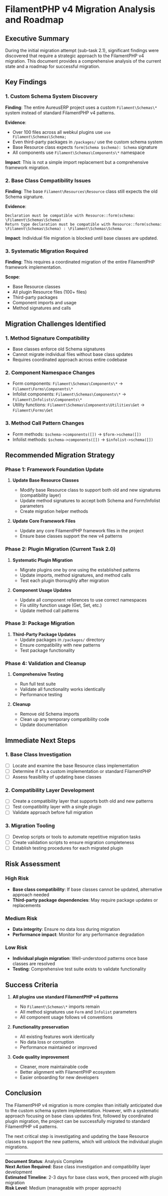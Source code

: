 # FilamentPHP v4 Migration Analysis and Roadmap

## Executive Summary

During the initial migration attempt (sub-task 2.1), significant findings were discovered that require a strategic approach to the FilamentPHP v4 migration. This document provides a comprehensive analysis of the current state and a roadmap for successful migration.

## Key Findings

### 1. Custom Schema System Discovery

**Finding**: The entire AureusERP project uses a custom `Filament\Schemas\*` system instead of standard FilamentPHP v4 patterns.

**Evidence**:
- Over 100 files across all webkul plugins use `use Filament\Schemas\Schema;`
- Even third-party packages in `/packages/` use the custom schema system
- Base Resource class expects `form(Schema $schema): Schema` signature
- All components use `Filament\Schemas\Components\*` namespace

**Impact**: This is not a simple import replacement but a comprehensive framework migration.

### 2. Base Class Compatibility Issues

**Finding**: The base `Filament\Resources\Resource` class still expects the old Schema signature.

**Evidence**:
```
Declaration must be compatible with Resource::form(schema: \Filament\Schemas\Schema)
Return type declaration must be compatible with Resource::form(schema: \Filament\Schemas\Schema) : \Filament\Schemas\Schema
```

**Impact**: Individual file migration is blocked until base classes are updated.

### 3. Systematic Migration Required

**Finding**: This requires a coordinated migration of the entire FilamentPHP framework implementation.

**Scope**:
- Base Resource classes
- All plugin Resource files (100+ files)
- Third-party packages
- Component imports and usage
- Method signatures and calls

## Migration Challenges Identified

### 1. Method Signature Compatibility
- Base classes enforce old Schema signatures
- Cannot migrate individual files without base class updates
- Requires coordinated approach across entire codebase

### 2. Component Namespace Changes
- Form components: `Filament\Schemas\Components\*` → `Filament\Forms\Components\*`
- Infolist components: `Filament\Schemas\Components\*` → `Filament\Infolists\Components\*`
- Utility functions: `Filament\Schemas\Components\Utilities\Get` → `Filament\Forms\Get`

### 3. Method Call Pattern Changes
- Form methods: `$schema->components([])` → `$form->schema([])`
- Infolist methods: `$schema->components([])` → `$infolist->schema([])`

## Recommended Migration Strategy

### Phase 1: Framework Foundation Update
1. **Update Base Resource Classes**
   - Modify base Resource class to support both old and new signatures (compatibility layer)
   - Update method signatures to accept both Schema and Form/Infolist parameters
   - Create migration helper methods

2. **Update Core Framework Files**
   - Update any core FilamentPHP framework files in the project
   - Ensure base classes support the new v4 patterns

### Phase 2: Plugin Migration (Current Task 2.0)
1. **Systematic Plugin Migration**
   - Migrate plugins one by one using the established patterns
   - Update imports, method signatures, and method calls
   - Test each plugin thoroughly after migration

2. **Component Usage Updates**
   - Update all component references to use correct namespaces
   - Fix utility function usage (Get, Set, etc.)
   - Update method call patterns

### Phase 3: Package Migration
1. **Third-Party Package Updates**
   - Update packages in `/packages/` directory
   - Ensure compatibility with new patterns
   - Test package functionality

### Phase 4: Validation and Cleanup
1. **Comprehensive Testing**
   - Run full test suite
   - Validate all functionality works identically
   - Performance testing

2. **Cleanup**
   - Remove old Schema imports
   - Clean up any temporary compatibility code
   - Update documentation

## Immediate Next Steps

### 1. Base Class Investigation
- [ ] Locate and examine the base Resource class implementation
- [ ] Determine if it's a custom implementation or standard FilamentPHP
- [ ] Assess feasibility of updating base classes

### 2. Compatibility Layer Development
- [ ] Create a compatibility layer that supports both old and new patterns
- [ ] Test compatibility layer with a single plugin
- [ ] Validate approach before full migration

### 3. Migration Tooling
- [ ] Develop scripts or tools to automate repetitive migration tasks
- [ ] Create validation scripts to ensure migration completeness
- [ ] Establish testing procedures for each migrated plugin

## Risk Assessment

### High Risk
- **Base class compatibility**: If base classes cannot be updated, alternative approach needed
- **Third-party package dependencies**: May require package updates or replacements

### Medium Risk
- **Data integrity**: Ensure no data loss during migration
- **Performance impact**: Monitor for any performance degradation

### Low Risk
- **Individual plugin migration**: Well-understood patterns once base classes are resolved
- **Testing**: Comprehensive test suite exists to validate functionality

## Success Criteria

1. **All plugins use standard FilamentPHP v4 patterns**
   - No `Filament\Schemas\*` imports remain
   - All method signatures use `Form` and `Infolist` parameters
   - All component usage follows v4 conventions

2. **Functionality preservation**
   - All existing features work identically
   - No data loss or corruption
   - Performance maintained or improved

3. **Code quality improvement**
   - Cleaner, more maintainable code
   - Better alignment with FilamentPHP ecosystem
   - Easier onboarding for new developers

## Conclusion

The FilamentPHP v4 migration is more complex than initially anticipated due to the custom schema system implementation. However, with a systematic approach focusing on base class updates first, followed by coordinated plugin migration, the project can be successfully migrated to standard FilamentPHP v4 patterns.

The next critical step is investigating and updating the base Resource classes to support the new patterns, which will unblock the individual plugin migrations.

---

**Document Status**: Analysis Complete  
**Next Action Required**: Base class investigation and compatibility layer development  
**Estimated Timeline**: 2-3 days for base class work, then proceed with plugin migration  
**Risk Level**: Medium (manageable with proper approach)
